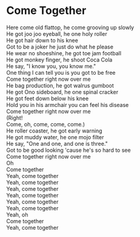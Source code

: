 # Come Together

Here come old flattop, he come grooving up slowly  
He got joo joo eyeball, he one holy roller  
He got hair down to his knee  
Got to be a joker he just do what he please  
He wear no shoeshine, he got toe jam football  
He got monkey finger, he shoot Coca Cola  
He say, "I know you, you know me."  
One thing I can tell you is you got to be free  
Come together right now over me  
He bag production, he got walrus gumboot  
He got Ono sideboard, he one spinal cracker  
He got feet down below his knee  
Hold you in his armchair you can feel his disease  
Come together right now over me  
(Right!  
Come, oh, come, come, come.)  
He roller coaster, he got early warning  
He got muddy water, he one mojo filter  
He say, "One and one, and one is three."  
Got to be good looking 'cause he's so hard to see  
Come together right now over me  
Oh  
Come together  
Yeah, come together  
Yeah, come together  
Yeah, come together  
Yeah, come together  
Yeah, come together  
Yeah, come together  
Yeah, oh  
Come together  
Yeah, come together
